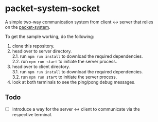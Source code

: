 # packet-system-socket
A simple two-way communication system from client <-> server that relies on the [packet-system](https://github.com/yousef-essa/packet-system).

To get the sample working, do the following:
1. clone this repository.
2. head over to server directory.  
  2.1. run `npm run install` to download the required dependencies.  
  2.2. run `npm run start` to initiate the server process.
3. head over to client directory.  
  3.1. run `npm run install` to download the required dependencies.  
  3.2. run `npm run start` to initiate the server process.
4. look at both terminals to see the ping/pong debug messages.

## Todo
- [ ] Introduce a way for the server <-> client to communicate via the respective terminal.
